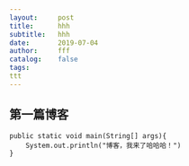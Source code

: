 ```yaml
---
layout:     post
title:      hhh
subtitle:   hhh
date:       2019-07-04
author:     fff
catalog:    false
tags:
ttt
---
```

## 第一篇博客

    public static void main(String[] args){
        System.out.println("博客，我来了哈哈哈！")
    }
